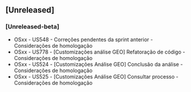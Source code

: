 ## [Unreleased]
### [Unreleased-beta]

* OSxx - US548 - Correções pendentes da sprint anterior - Considerações de homologação
* OSxx - US778 - [Customizações análise GEO] Refatoração de código - Considerações de homologação
* OSxx - US524 - [Customizações Análise GEO] Conclusão da análise - Considerações de homologação
* OSxx - US525 - [Customizações Análise GEO] Consultar processo - Considerações de homologação
